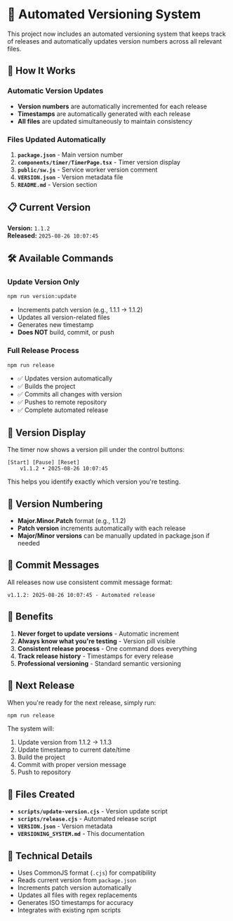 # 🔄 Automated Versioning System

This project now includes an automated versioning system that keeps track of releases and automatically updates version numbers across all relevant files.

## 🚀 How It Works

### **Automatic Version Updates**
- **Version numbers** are automatically incremented for each release
- **Timestamps** are automatically generated with each release
- **All files** are updated simultaneously to maintain consistency

### **Files Updated Automatically**
1. **`package.json`** - Main version number
2. **`components/timer/TimerPage.tsx`** - Timer version display
3. **`public/sw.js`** - Service worker version comment
4. **`VERSION.json`** - Version metadata file
5. **`README.md`** - Version section

## 📋 Current Version

**Version:** `1.1.2`  
**Released:** `2025-08-26 10:07:45`

## 🛠️ Available Commands

### **Update Version Only**
```bash
npm run version:update
```
- Increments patch version (e.g., 1.1.1 → 1.1.2)
- Updates all version-related files
- Generates new timestamp
- **Does NOT** build, commit, or push

### **Full Release Process**
```bash
npm run release
```
- ✅ Updates version automatically
- ✅ Builds the project
- ✅ Commits all changes with version
- ✅ Pushes to remote repository
- ✅ Complete automated release

## 📱 Version Display

The timer now shows a version pill under the control buttons:

```
[Start] [Pause] [Reset]
    v1.1.2 • 2025-08-26 10:07:45
```

This helps you identify exactly which version you're testing.

## 🔄 Version Numbering

- **Major.Minor.Patch** format (e.g., 1.1.2)
- **Patch version** increments automatically with each release
- **Major/Minor versions** can be manually updated in package.json if needed

## 📝 Commit Messages

All releases now use consistent commit message format:
```
v1.1.2: 2025-08-26 10:07:45 - Automated release
```

## 🎯 Benefits

1. **Never forget to update versions** - Automatic increment
2. **Always know what you're testing** - Version pill visible
3. **Consistent release process** - One command does everything
4. **Track release history** - Timestamps for every release
5. **Professional versioning** - Standard semantic versioning

## 🚀 Next Release

When you're ready for the next release, simply run:
```bash
npm run release
```

The system will:
1. Update version from 1.1.2 → 1.1.3
2. Update timestamp to current date/time
3. Build the project
4. Commit with proper version message
5. Push to repository

## 📁 Files Created

- **`scripts/update-version.cjs`** - Version update script
- **`scripts/release.cjs`** - Automated release script
- **`VERSION.json`** - Version metadata
- **`VERSIONING_SYSTEM.md`** - This documentation

## 🔧 Technical Details

- Uses CommonJS format (`.cjs`) for compatibility
- Reads current version from `package.json`
- Increments patch version automatically
- Updates all files with regex replacements
- Generates ISO timestamps for accuracy
- Integrates with existing npm scripts
